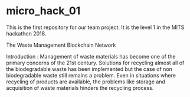 # micro_hack_01
This is the first repository for our team project. It is the level 1 in the MITS hackathon 2018. 

The Waste Management Blockchain Network

Introduction : 
Management of waste materials has become one of the primary concerns of the 21st century. Solutions for recycling almost all of the biodegradable waste has been implemented but the case of non biodegradable waste still remains a problem. Even in situations where recycling of products are available, the problems like storage and acquisition of waste materials hinders the recycling process.
